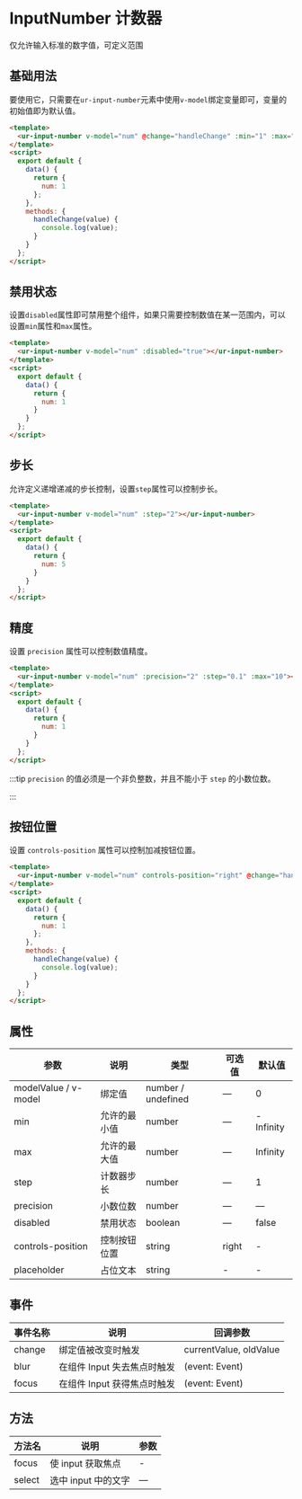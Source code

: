 # InputNumber 计数器

仅允许输入标准的数字值，可定义范围

## 基础用法

要使用它，只需要在`ur-input-number`元素中使用`v-model`绑定变量即可，变量的初始值即为默认值。
```html
<template>
  <ur-input-number v-model="num" @change="handleChange" :min="1" :max="10" label="描述文字"></ur-input-number>
</template>
<script>
  export default {
    data() {
      return {
        num: 1
      };
    },
    methods: {
      handleChange(value) {
        console.log(value);
      }
    }
  };
</script>
```

## 禁用状态

设置`disabled`属性即可禁用整个组件，如果只需要控制数值在某一范围内，可以设置`min`属性和`max`属性。

```html
<template>
  <ur-input-number v-model="num" :disabled="true"></ur-input-number>
</template>
<script>
  export default {
    data() {
      return {
        num: 1
      }
    }
  };
</script>
```

## 步长

允许定义递增递减的步长控制，设置`step`属性可以控制步长。

```html
<template>
  <ur-input-number v-model="num" :step="2"></ur-input-number>
</template>
<script>
  export default {
    data() {
      return {
        num: 5
      }
    }
  };
</script>
```

## 精度

设置 `precision` 属性可以控制数值精度。

```html
<template>
  <ur-input-number v-model="num" :precision="2" :step="0.1" :max="10"></ur-input-number>
</template>
<script>
  export default {
    data() {
      return {
        num: 1
      }
    }
  };
</script>
```

:::tip
`precision` 的值必须是一个非负整数，并且不能小于 `step` 的小数位数。

:::

## 按钮位置

设置 `controls-position` 属性可以控制加减按钮位置。
```html
<template>
  <ur-input-number v-model="num" controls-position="right" @change="handleChange" :min="1" :max="10"></ur-input-number>
</template>
<script>
  export default {
    data() {
      return {
        num: 1
      };
    },
    methods: {
      handleChange(value) {
        console.log(value);
      }
    }
  };
</script>
```

## 属性
| 参数      | 说明          | 类型      | 可选值                           | 默认值  |
|----------|-------------- |----------|--------------------------------  |-------- |
| modelValue / v-model | 绑定值         | number / undefined | — | 0 |
| min      | 允许的最小值 | number | — | -Infinity |
| max      | 允许的最大值 | number | — | Infinity |
| step     | 计数器步长           | number   | — | 1 |
| precision| 小数位数             | number   | — | — |
| disabled | 禁用状态     | boolean | — | false |
| controls-position | 控制按钮位置 | string | right | - |
| placeholder | 占位文本 | string | - | - |

## 事件
| 事件名称 | 说明 | 回调参数 |
|---------|--------|---------|
| change | 绑定值被改变时触发 | currentValue, oldValue |
| blur | 在组件 Input 失去焦点时触发 | (event: Event) |
| focus | 在组件 Input 获得焦点时触发 | (event: Event) |

## 方法
| 方法名 | 说明 | 参数 |
| ---- | ---- | ---- |
| focus | 使 input 获取焦点 | - |
| select | 选中 input 中的文字 | — |